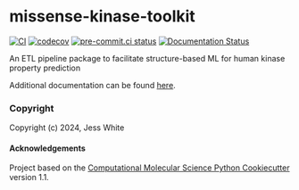 missense-kinase-toolkit
==============================
[//]: # (Badges)
[![CI](https://github.com/choderalab/missense-kinase-toolkit/actions/workflows/CI.yaml/badge.svg)](https://github.com/choderalab/missense-kinase-toolkit/actions/workflows/CI.yaml)
[![codecov](https://codecov.io/gh/choderalab/missense-kinase-toolkit/branch/main/graph/badge.svg)](https://codecov.io/gh/choderalab/missense-kinase-toolkit/branch/main)
[![pre-commit.ci status](https://results.pre-commit.ci/badge/github/choderalab/missense-kinase-toolkit/main.svg?badge_token=dufHMzu_RH2VGGToCgvtcQ)](https://results.pre-commit.ci/latest/github/choderalab/missense-kinase-toolkit/main?badge_token=dufHMzu_RH2VGGToCgvtcQ)
[![Documentation Status](https://readthedocs.org/projects/missense-kinase-toolkit/badge/?version=latest)](https://missense-kinase-toolkit.readthedocs.io/en/latest/?badge=latest)


An ETL pipeline package to facilitate structure-based ML for human kinase property prediction

Additional documentation can be found [here](https://readthedocs.org/projects/missense-kinase-toolkit/badge/?version=latest).

### Copyright

Copyright (c) 2024, Jess White


#### Acknowledgements

Project based on the
[Computational Molecular Science Python Cookiecutter](https://github.com/molssi/cookiecutter-cms) version 1.1.
